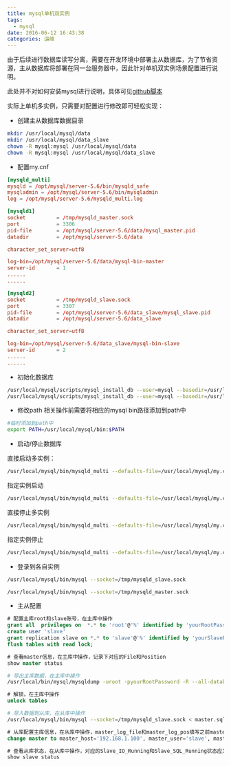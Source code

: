 ```yaml
---
title: mysql单机双实例
tags:
  - mysql
date: 2016-06-12 16:43:38
categories: 运维
---
```

由于后续进行数据库读写分离，需要在开发环境中部署主从数据库，为了节省资源，主从数据库将部署在同一台服务器中，因此针对单机双实例场景配置进行说明。

此处并不对如何安装mysql进行说明，具体可见[github脚本](https://raw.githubusercontent.com/JeffXue/common_scripts/master/install_mysql5.6.sh)

实际上单机多实例，只需要对配置进行修改即可轻松实现：

- 创建主从数据库数据目录
```bash
mkdir /usr/local/mysql/data
mkdir /usr/local/mysql/data_slave
chown -R mysql:mysql /usr/local/mysql/data
chown -R mysql:mysql /usr/local/mysql/data_slave
```
<!-- more -->

- 配置my.cnf
```cnf
[mysqld_multi]
mysqld = /opt/mysql/server-5.6/bin/mysqld_safe
mysqladmin = /opt/mysql/server-5.6/bin/mysqladmin
log = /opt/mysql/server-5.6/mysqld_multi.log

[mysqld1]
socket          = /tmp/mysqld_master.sock
port            = 3306
pid-file        = /opt/mysql/server-5.6/data/mysql_master.pid
datadir         = /opt/mysql/server-5.6/data

character_set_server=utf8

log-bin=/opt/mysql/server-5.6/data/mysql-bin-master
server-id       = 1
......
......

[mysqld2]
socket          = /tmp/mysqld_slave.sock
port            = 3307
pid-file        = /opt/mysql/server-5.6/data_slave/mysql_slave.pid
datadir         = /opt/mysql/server-5.6/data_slave

character_set_server=utf8

log-bin=/opt/mysql/server-5.6/data_slave/mysql-bin-slave
server-id       = 2
......
......

```

- 初始化数据库
```bash
/usr/local/mysql/scripts/mysql_install_db --user=mysql --basedir=/usr/local/mysql --datadir=/usr/local/mysql/data
/usr/local/mysql/scripts/mysql_install_db --user=mysql --basedir=/usr/local/mysql --datadir=/usr/local/mysql/data_slave
```

- 修改path
相关操作前需要将相应的mysql bin路径添加到path中
```bash
#临时添加到path中
export PATH=/usr/local/mysql/bin:$PATH
```

- 启动/停止数据库

直接启动多实例：
```bash
/usr/local/mysql/bin/mysqld_multi --defaults-file=/usr/local/mysql/my.cnf start 
```

指定实例启动
```bash
/usr/local/mysql/bin/mysqld_multi --defaults-file=/usr/local/mysql/my.cnf start 1
```

直接停止多实例
```bash
/usr/local/mysql/bin/mysqld_multi --defaults-file=/usr/local/mysql/my.cnf stop
```

指定实例停止
```bash
/usr/local/mysql/bin/mysqld_multi --defaults-file=/usr/local/mysql/my.cnf stop 1
```

- 登录到各自实例
```bash
/usr/local/mysql/bin/mysql --socket=/tmp/mysqld_slave.sock

/usr/local/mysql/bin/mysql --socket=/tmp/mysqld_master.sock
```

- 主从配置

```sql
# 配置主库root和slave账号，在主库中操作
grant all  privileges on  *.* to 'root'@'%' identified by 'yourRootPassword' with grant option;
create user 'slave'
grant replication slave on *.* to 'slave'@'%' identified by 'yourSlavePassword';
flush tables with read lock;

# 查看master信息，在主库中操作，记录下对应的File和Position
show master status
```
```bash
# 导出主库数据，在主库中操作
/usr/local/bin/mysql/mysqldump -uroot -pyourRootPassword -R --all-databases --socket=/tmp/mysqld_master.sock > master.sql
```

```sql
# 解锁，在主库中操作
unlock tables
```

```bash
# 导入数据到从库，在从库中操作
/usr/local/mysql/bin/mysql --socket=/tmp/mysqld_slave.sock < master.sql
```

```sql
# 从库配置主库信息，在从库中操作，master_log_file和master_log_pos填写之前master的File和Position
change master to master_host='192.168.1.100', master_user='slave', master_password='yourSlavePassword', master_port=3306, master_log_file='mysql-bin-ptest-master.000002',master_log_pos=151;

# 查看从库状态，在从库中操作，对应的Slave_IO_Running和Slave_SQL_Running状态应为yes
show slave status

```

